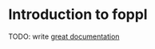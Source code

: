 # Introduction to foppl

TODO: write [great documentation](http://jacobian.org/writing/what-to-write/)
